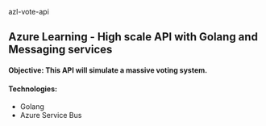 azl-vote-api

## Azure Learning - High scale API with Golang and Messaging services

#### Objective: This API will simulate a massive voting system.

#### Technologies:

- Golang
- Azure Service Bus

